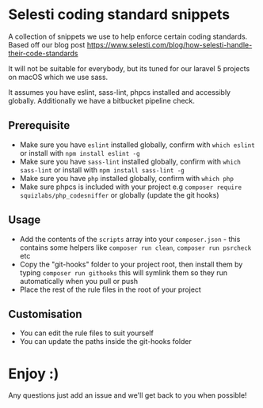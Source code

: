 # Selesti coding standard snippets

A collection of snippets we use to help enforce certain coding standards. Based off our blog post https://www.selesti.com/blog/how-selesti-handle-their-code-standards

It will not be suitable for everybody, but its tuned for our laravel 5 projects on macOS which we use sass.

It assumes you have eslint, sass-lint, phpcs installed and accessibly globally. Additionally we have a bitbucket pipeline check.

## Prerequisite
- Make sure you have `eslint` installed globally, confirm with `which eslint` or install with `npm install eslint -g`
- Make sure you have `sass-lint` installed globally, confirm with `which sass-lint` or install with `npm install sass-lint -g`
- Make sure you have `php` installed globally, confirm with `which php`
- Make sure phpcs is included with your project e.g `composer require squizlabs/php_codesniffer` or globally (update the git hooks)

## Usage
- Add the contents of the `scripts` array into your `composer.json` - this contains some helpers like `composer run clean`, `composer run psrcheck` etc
- Copy the "git-hooks" folder to your project root, then install them by typing `composer run githooks` this will symlink them so they run automatically when you pull or push
- Place the rest of the rule files in the root of your project

## Customisation
- You can edit the rule files to suit yourself
- You can update the paths inside the git-hooks folder

# Enjoy :)
Any questions just add an issue and we'll get back to you when possible!
